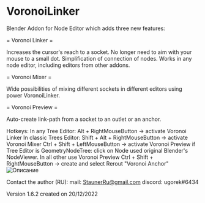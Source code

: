 # VoronoiLinker
Blender Addon for Node Editor which adds three new features:

= Voronoi Linker =

Increases the cursor's reach to a socket.
No longer need to aim with your mouse to a small dot.
Simplification of connection of nodes.
Works in any node editor, including editors from other addons.

= Voronoi Mixer =

Wide possibilities of mixing different sockets in different editors using power VoronoiLinker.

= Voronoi Preview =

Auto-create link-path from a socket to an outlet or an anchor.

Hotkeys:
  In any Tree Editor:
    Alt + RightMouseButton  -> activate Voronoi Linker
  In classic Trees Editor:
    Shift + Alt + RightMouseButton -> activate Voronoi Mixer
    Ctrl + Shift + LeftMouseButton -> activate Voronoi Preview
    if Tree Editor is GeometryNodeTree:
      click on Node used original Blender's NodeViewer. In all other use Voronoi Preview
    Ctrl + Shift + RightMouseButton -> create and select Rerout "Voronoi Anchor"
![Описание](ссылка)


Contact the author (RU):
mail: StaunerRu@gmail.com
discord: ugorek#6434

Version 1.6.2 created on 20/12/2022
